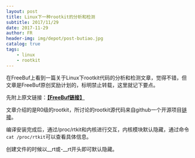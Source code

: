 ```yaml
---
layout: post
title: Linux下一种rootkit的分析和检测 
subtitle: 2017/11/29
date: 2017-11-29
author: FR
header-img: img/depot/post-butiao.jpg
catalog: true
tags:
    - linux
    - rootkit
---
```


在FreeBuf上看到一篇关于Linux下rootkit代码的分析和检测文章，觉得不错，但文章是FreeBuf原创奖励计划的，标明禁止转载，这里就记下要点。

先附上原文链接：**[【FreeBuf链接】](http://www.freebuf.com/articles/system/154039.html)**

文章介绍的是R0级的rootkit，所讨论的rootkit源代码来自github一个开源项目[链接](https://github.com/ivyl/rootkit)。

编译安装完成后，通过/proc/rtkit和内核进行交互，内核模块默认隐藏，通过命令`cat /proc/rtkit`可以查看具体信息。

创建文件的时候以__rt或-__rt开头即可默认隐藏。
